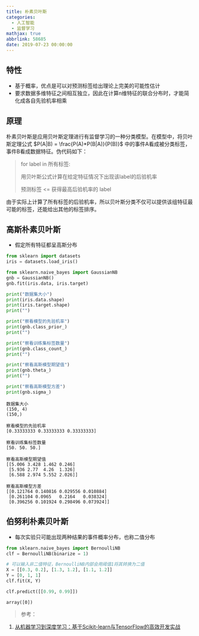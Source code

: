 ```yaml
---
title: 朴素贝叶斯
categories:
  - 人工智能
  - 监督学习
mathjax: true
abbrlink: 58685
date: 2019-07-23 00:00:00
---
```


## 特性

- 基于概率，优点是可以对预测标签给出理论上完美的可能性估计
- 要求数据多维特征之间相互独立，因此在计算n维特征的联合分布时，才能简化成各自先验机率相乘

## 原理

朴素贝叶斯是应用贝叶斯定理进行有监督学习的一种分类模型。在模型中，将贝叶斯定理公式 $P(A|B) = \frac{P(A)*P(B|A)}{P(B)}$ 中的事件A看成被分类标签，事件B看成数据特征。伪代码如下：

> for label in 所有标签:
>
>    用贝叶斯公式计算在给定特征情况下出现该label的后验机率
>
>预测标签 <= 获得最高后验机率的 label

由于实际上计算了所有标签的后验机率，所以贝叶斯分类不仅可以提供该组特征最可能的标签，还能给出其他的标签排序。

## 高斯朴素贝叶斯

- 假定所有特征都呈高斯分布


```python
from sklearn import datasets
iris = datasets.load_iris()

from sklearn.naive_bayes import GaussianNB
gnb = GaussianNB()
gnb.fit(iris.data, iris.target)

print("数据集大小")
print(iris.data.shape)
print(iris.target.shape)
print("")

print("察看模型的先验机率")
print(gnb.class_prior_)
print("")

print("察看训练集标签数量")
print(gnb.class_count_)
print("")

print("察看高斯模型期望值")
print(gnb.theta_)
print("")

print("察看高斯模型方差")
print(gnb.sigma_)
```

    数据集大小
    (150, 4)
    (150,)
    
    察看模型的先验机率
    [0.33333333 0.33333333 0.33333333]
    
    察看训练集标签数量
    [50. 50. 50.]
    
    察看高斯模型期望值
    [[5.006 3.428 1.462 0.246]
     [5.936 2.77  4.26  1.326]
     [6.588 2.974 5.552 2.026]]
    
    察看高斯模型方差
    [[0.121764 0.140816 0.029556 0.010884]
     [0.261104 0.0965   0.2164   0.038324]
     [0.396256 0.101924 0.298496 0.073924]]


## 伯努利朴素贝叶斯

- 每次实验只可能出现两种结果的事件概率分布，也称二值分布


```python
from sklearn.naive_bayes import BernoulliNB
clf = BernoulliNB(binarize = 1)

# 可以输入非二值特征，BernoulliNB内部会用阈值1将其转换为二值
X = [[0.3, 0.2], [1.3, 1.2], [1.1, 1.2]]
Y = [0, 1, 1]
clf.fit(X, Y)

clf.predict([[0.99, 0.99]])
```




    array([0])



> 参考：

1. [从机器学习到深度学习：基于Scikit-learn与TensorFlow的高效开发实战](http://www.broadview.com.cn/book/5337)
